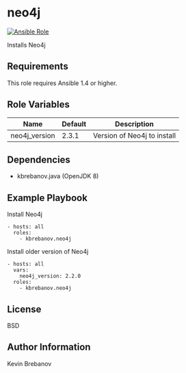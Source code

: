 neo4j
=====

[![Ansible Role](https://img.shields.io/ansible/role/5472.svg)](https://galaxy.ansible.com/list#/roles/5472)

Installs Neo4j

Requirements
------------

This role requires Ansible 1.4 or higher.

Role Variables
--------------

| Name          | Default | Description                 |
|---------------|---------|-----------------------------|
| neo4j_version | 2.3.1   | Version of Neo4j to install |

Dependencies
------------

- kbrebanov.java (OpenJDK 8)

Example Playbook
----------------

Install Neo4j
```
- hosts: all
  roles:
    - kbrebanov.neo4j
```

Install older version of Neo4j
```
- hosts: all
  vars:
    neo4j_version: 2.2.0
  roles:
    - kbrebanov.neo4j
```

License
-------

BSD

Author Information
------------------

Kevin Brebanov
